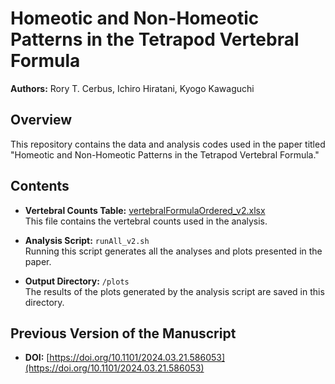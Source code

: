 # Homeotic and Non-Homeotic Patterns in the Tetrapod Vertebral Formula

**Authors:** Rory T. Cerbus, Ichiro Hiratani, Kyogo Kawaguchi

## Overview

This repository contains the data and analysis codes used in the paper titled "Homeotic and Non-Homeotic Patterns in the Tetrapod Vertebral Formula."

## Contents

- **Vertebral Counts Table:** [vertebralFormulaOrdered_v2.xlsx](vertebralFormulaOrdered_v2.xlsx)  
  This file contains the vertebral counts used in the analysis.

- **Analysis Script:** `runAll_v2.sh`  
  Running this script generates all the analyses and plots presented in the paper.

- **Output Directory:** `/plots`  
  The results of the plots generated by the analysis script are saved in this directory.

## Previous Version of the Manuscript

- **DOI:** [https://doi.org/10.1101/2024.03.21.586053](https://doi.org/10.1101/2024.03.21.586053)
